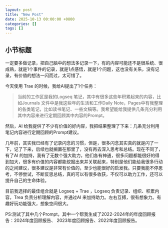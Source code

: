 ```yaml
---
layout: post
title: "New Post"
date: 2025-10-13 00:00:00 +0800
categories: []
tags: []
---
```


## 小节标题

一定要多做记录，把自己脑中的想法多记录一下，有的内容可能还不是很系统、很成熟，就是1个事件的记录，就是1点感悟，就是1个问题，这也没有关系，没有记录，有价值的想法一闪而过，太可惜了。

今天使用 Trae 的时候，我给AI提出了1个任务：

> 当前的工作区是我的Logseq 笔记，其中有很多这些年积累起来的内容，比如Journals 文件中是我这些年的生活和工作Daily Note，Pages中有我整理的各类笔记，比如读书笔记、一些文稿等。我希望能给我提供几条充分利用其中内容来进行定期回顾其中内容的Prompt。

然后，AI 给我提供了不少有价值的好内容，我把结果整理了下来：几条充分利用笔记内容进行定期回顾的Prompt建议。

几年前，其实我已经有了记录闪念的习惯，但是，很多闪念其实真的就是闪了一下，记了下来，后续也就搁置在那里了，没有再去深入思考和总结。现在不同了，有了AI 的加持，我有了无数个强大助力，他们各有神通，很多问题都能很好的得到加大，很多有价值的内容都能挖掘出来并关联起来，特别是他们能给我很多行动的之间建议，很多建议是非常有价值的，至少也能很好的启发我。只要我能不停思考，不停尝试，不断反思总结，真的可以有很多收获，不仅可以助力工作，还可以提升自己的生命体验。

目前我选择的最佳组合就是 Logseq + Trae ，Logseq 负责记录、组织、积累内容，Trea 负责分析理解内容，并通过AI 来加持助力。左右互搏，很有想象力。有趣好玩功能强大，想象空间很大。

PS:测试了其中几个Prompt，其中一个帮我生成了2022-2024年的年度回顾报告：2024年度回顾报告、 2023年度回顾报告、2022年度回顾报告。
